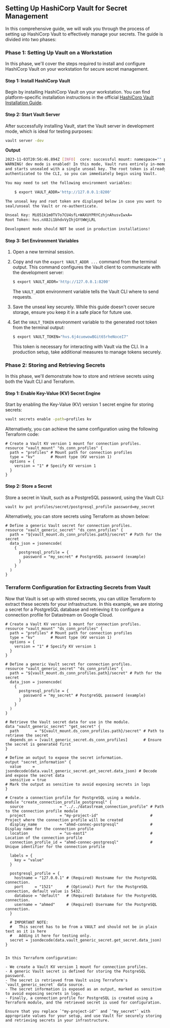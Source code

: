 ## Setting Up HashiCorp Vault for Secret Management

In this comprehensive guide, we will walk you through the process of setting up HashiCorp Vault to effectively manage your secrets. The guide is divided into two phases:

### Phase 1: Setting Up Vault on a Workstation

In this phase, we'll cover the steps required to install and configure HashiCorp Vault on your workstation for secure secret management.

#### Step 1: Install HashiCorp Vault

Begin by installing HashiCorp Vault on your workstation. You can find platform-specific installation instructions in the official [HashiCorp Vault Installation Guide](https://learn.hashicorp.com/vault/getting-started/install).

#### Step 2: Start Vault Server

After successfully installing Vault, start the Vault server in development mode, which is ideal for testing purposes:

```bash
vault server -dev
```

**Output**

```bash
2023-11-03T20:56:46.894Z [INFO]  core: successful mount: namespace="" path=secret/ type=kv version=""
WARNING! dev mode is enabled! In this mode, Vault runs entirely in-memory
and starts unsealed with a single unseal key. The root token is already
authenticated to the CLI, so you can immediately begin using Vault.

You may need to set the following environment variables:

    $ export VAULT_ADDR='http://127.0.0.1:8200'

The unseal key and root token are displayed below in case you want to
seal/unseal the Vault or re-authenticate.

Unseal Key: MiO51k1m0TV7o7CU4sfL+WAXUYPRYCzhjnAhusvIwxA=
Root Token: hvs.nX8Ji1bhdvVyIhjGYtWWjLRL

Development mode should NOT be used in production installations!
```

#### Step 3: Set Environment Variables

1. Open a new terminal session.
2. Copy and run the `export VAULT_ADDR ...` command from the terminal output. This command configures the Vault client to communicate with the development server:

   ```bash
   $ export VAULT_ADDR='http://127.0.0.1:8200'
   ```

   The `VAULT_ADDR` environment variable tells the Vault CLI where to send requests.

3. Save the unseal key securely. While this guide doesn't cover secure storage, ensure you keep it in a safe place for future use.
4. Set the `VAULT_TOKEN` environment variable to the generated root token from the terminal output:

   ```bash
   $ export VAULT_TOKEN="hvs.6j4cuewowBGit65rheNoceI7"
   ```

   This token is necessary for interacting with Vault via the CLI. In a production setup, take additional measures to manage tokens securely.

### Phase 2: Storing and Retrieving Secrets

In this phase, we'll demonstrate how to store and retrieve secrets using both the Vault CLI and Terraform.

#### Step 1: Enable Key-Value (KV) Secret Engine

Start by enabling the Key-Value (KV) version 1 secret engine for storing secrets:

```bash
vault secrets enable -path=profiles kv
```

Alternatively, you can achieve the same configuration using the following Terraform code:

```hcl
# Create a Vault KV version 1 mount for connection profiles.
resource "vault_mount" "ds_conn_profiles" {
  path = "profiles" # Mount path for connection profiles
  type = "kv"       # Mount type (KV version 1)
  options = {
    version = "1" # Specify KV version 1
  }
}
```

#### Step 2: Store a Secret

Store a secret in Vault, such as a PostgreSQL password, using the Vault CLI:

```bash
vault kv put profiles/secret/postgresql_profile password=my_secret
```

Alternatively, you can store secrets using Terraform as shown below:

```hcl
# Define a generic Vault secret for connection profiles.
resource "vault_generic_secret" "ds_conn_profiles" {
  path = "${vault_mount.ds_conn_profiles.path}/secret" # Path for the secret
  data_json = jsonencode(
    {
      postgresql_profile = {
        password = "my_secret" # PostgreSQL password (example)
      }
    }
  )
}
```

### Terraform Configuration for Extracting Secrets from Vault

Now that Vault is set up with stored secrets, you can utilize Terraform to extract these secrets for your infrastructure. In this example, we are storing a secret for a PostgreSQL database and retrieving it to configure a connection profile for Datastream on Google Cloud.

```hcl
# Create a Vault KV version 1 mount for connection profiles.
resource "vault_mount" "ds_conn_profiles" {
  path = "profiles" # Mount path for connection profiles
  type = "kv"       # Mount type (KV version 1)
  options = {
    version = "1" # Specify KV version 1
  }
}

# Define a generic Vault secret for connection profiles.
resource "vault_generic_secret" "ds_conn_profiles" {
  path = "${vault_mount.ds_conn_profiles.path}/secret" # Path for the secret
  data_json = jsonencode(
    {
      postgresql_profile = {
        password = "my_secret" # PostgreSQL password (example)
      }
    }
  )
}

# Retrieve the Vault secret data for use in the module.
data "vault_generic_secret" "get_secret" {
  path       = "${vault_mount.ds_conn_profiles.path}/secret" # Path to retrieve the secret
  depends_on = [vault_generic_secret.ds_conn_profiles]       # Ensure the secret is generated first
}

# Define an output to expose the secret information.
output "secret_information" {
  value     = jsondecode(data.vault_generic_secret.get_secret.data_json) # Decode and expose the secret data
  sensitive = true                                                       # Mark the output as sensitive to avoid exposing secrets in logs
}

# Create a connection profile for PostgreSQL using a module.
module "create_connection_profile_postgresql" {
  source                = "../../datastream_connection_profile" # Path to the connection profile module
  project               = "my-project-id"                       # Project where the connection profile will be created
  display_name          = "ahmd-connec-postgresql"              # Display name for the connection profile
  location              = "us-east1"                            # Location of the connection profile
  connection_profile_id = "ahmd-connec-postgresql"              # Unique identifier for the connection profile

  labels = {
    key = "value"
  }

  postgresql_profile = {
    hostname = "127.0.0.1" # (Required) Hostname for the PostgreSQL connection.
    port     = "1521"      # (Optional) Port for the PostgreSQL connection, default value is 5432.
    database = "default"   # (Required) Database for the PostgreSQL connection.
    username = "ahmed"     # (Required) Username for the PostgreSQL connection.
  }

  # IMPORTANT NOTE:
  #   This secret has to be from a VAULT and should not be in plain text as it is here 
  #   Adding it here for testing only.
  secret = jsondecode(data.vault_generic_secret.get_secret.data_json)
}


In this Terraform configuration:

- We create a Vault KV version 1 mount for connection profiles.
- A generic Vault secret is defined for storing the PostgreSQL password.
- The secret is retrieved from Vault using Terraform's `vault_generic_secret` data source.
- The secret information is exposed as an output, marked as sensitive to avoid exposing secrets in logs.
- Finally, a connection profile for PostgreSQL is created using a Terraform module, and the retrieved secret is used for configuration.

Ensure that you replace `"my-project-id"` and `"my_secret"` with appropriate values for your setup, and use Vault for securely storing and retrieving secrets in your infrastructure.
